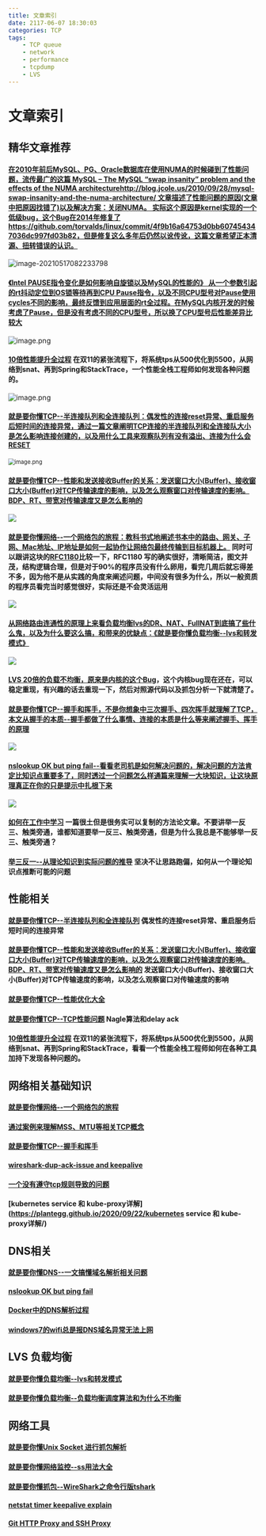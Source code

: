 ```yaml
---
title: 文章索引
date: 2117-06-07 18:30:03
categories: TCP
tags:
    - TCP queue
    - network
    - performance
    - tcpdump
    - LVS
---
```


# 文章索引

## 精华文章推荐

#### [在2010年前后MySQL、PG、Oracle数据库在使用NUMA的时候碰到了性能问题，流传最广的这篇  MySQL – The MySQL “swap insanity” problem and the effects of the NUMA architecturehttp://blog.jcole.us/2010/09/28/mysql-swap-insanity-and-the-numa-architecture/ 文章描述了性能问题的原因(文章中把原因找错了)以及解决方案：关闭NUMA。 实际这个原因是kernel实现的一个低级bug，这个Bug在2014年修复了https://github.com/torvalds/linux/commit/4f9b16a64753d0bb607454347036dc997fd03b82，但是修复这么多年后仍然以讹传讹，这篇文章希望正本清源、扭转错误的认识。](https://plantegg.github.io/2021/05/14/%E5%8D%81%E5%B9%B4%E5%90%8E%E6%95%B0%E6%8D%AE%E5%BA%93%E8%BF%98%E6%98%AF%E4%B8%8D%E6%95%A2%E6%8B%A5%E6%8A%B1NUMA/)

![image-20210517082233798](https://plantegg.oss-cn-beijing.aliyuncs.com/images/951413iMgBlog/image-20210517082233798.png)

#### [《Intel PAUSE指令变化是如何影响自旋锁以及MySQL的性能的》 从一个参数引起的rt抖动定位到OS锁等待再到CPU Pause指令，以及不同CPU型号对Pause使用cycles不同的影响，最终反馈到应用层面的rt全过程。在MySQL内核开发的时候考虑了Pause，但是没有考虑不同的CPU型号，所以换了CPU型号后性能差异比较大](https://plantegg.github.io/2019/12/16/Intel%20PAUSE%E6%8C%87%E4%BB%A4%E5%8F%98%E5%8C%96%E6%98%AF%E5%A6%82%E4%BD%95%E5%BD%B1%E5%93%8D%E8%87%AA%E6%97%8B%E9%94%81%E4%BB%A5%E5%8F%8AMySQL%E7%9A%84%E6%80%A7%E8%83%BD%E7%9A%84/)

![image.png](https://plantegg.oss-cn-beijing.aliyuncs.com/images/oss/d567449fe52725a9d0b9d4ec9baa372c.png)

#### [10倍性能提升全过程](https://plantegg.github.io/2018/01/23/10+%E5%80%8D%E6%80%A7%E8%83%BD%E6%8F%90%E5%8D%87%E5%85%A8%E8%BF%87%E7%A8%8B/) 在双11的紧张流程下，将系统tps从500优化到5500，从网络到snat、再到Spring和StackTrace，一个性能全栈工程师如何发现各种问题的。

![image.png](https://plantegg.oss-cn-beijing.aliyuncs.com/images/oss/05703c168e63e96821ea9f921d83712b.png)

#### [就是要你懂TCP--半连接队列和全连接队列：偶发性的连接reset异常、重启服务后短时间的连接异常，通过一篇文章阐明TCP连接的半连接队列和全连接队大小是怎么影响连接创建的，以及用什么工具来观察队列有没有溢出、连接为什么会RESET](https://plantegg.github.io/2017/06/07/%E5%B0%B1%E6%98%AF%E8%A6%81%E4%BD%A0%E6%87%82TCP--%E5%8D%8A%E8%BF%9E%E6%8E%A5%E9%98%9F%E5%88%97%E5%92%8C%E5%85%A8%E8%BF%9E%E6%8E%A5%E9%98%9F%E5%88%97/)

<img src="https://plantegg.oss-cn-beijing.aliyuncs.com/images/oss/1579241362064-807d8378-6c54-4a2c-a888-ff2337df817c.png" alt="image.png" style="zoom:80%;" />



#### [就是要你懂TCP--性能和发送接收Buffer的关系：发送窗口大小(Buffer)、接收窗口大小(Buffer)对TCP传输速度的影响，以及怎么观察窗口对传输速度的影响。BDP、RT、带宽对传输速度又是怎么影响的](https://plantegg.github.io/2019/09/28/%E5%B0%B1%E6%98%AF%E8%A6%81%E4%BD%A0%E6%87%82TCP--%E6%80%A7%E8%83%BD%E5%92%8C%E5%8F%91%E9%80%81%E6%8E%A5%E6%94%B6Buffer%E7%9A%84%E5%85%B3%E7%B3%BB/) 

![](https://plantegg.oss-cn-beijing.aliyuncs.com/images/oss/e177d59ecb886daef5905ed80a84dfd2.png)

#### [就是要你懂网络--一个网络包的旅程：教科书式地阐述书本中的路由、网关、子网、Mac地址、IP地址是如何一起协作让网络包最终传输到目标机器上。](https://plantegg.github.io/2019/05/15/%E5%B0%B1%E6%98%AF%E8%A6%81%E4%BD%A0%E6%87%82%E7%BD%91%E7%BB%9C--%E4%B8%80%E4%B8%AA%E7%BD%91%E7%BB%9C%E5%8C%85%E7%9A%84%E6%97%85%E7%A8%8B/)  同时可以跟讲这块的[RFC1180](https://tools.ietf.org/html/rfc1180)比较一下，RFC1180 写的确实很好，清晰简洁，图文并茂，结构逻辑合理，但是对于90%的程序员没有什么卵用，看完几周后就忘得差不多，因为他不是从实践的角度来阐述问题，中间没有很多为什么，所以一般资质的程序员看完当时感觉很好，实际还是不会灵活运用

![](https://plantegg.oss-cn-beijing.aliyuncs.com/images/oss/8f5d8518c1d92ed68d23218028e3cd11.png)

#### [从网络路由连通性的原理上来看负载均衡lvs的DR、NAT、FullNAT到底搞了些什么鬼，以及为什么要这么搞，和带来的优缺点：《就是要你懂负载均衡--lvs和转发模式》](https://plantegg.github.io/2019/06/20/%E5%B0%B1%E6%98%AF%E8%A6%81%E4%BD%A0%E6%87%82%E8%B4%9F%E8%BD%BD%E5%9D%87%E8%A1%A1--lvs%E5%92%8C%E8%BD%AC%E5%8F%91%E6%A8%A1%E5%BC%8F/)

![](https://plantegg.oss-cn-beijing.aliyuncs.com/images/oss/94d55b926b5bb1573c4cab8353428712.png)

#### [LVS 20倍的负载不均衡，原来是内核的这个Bug](https://plantegg.github.io/2019/07/19/%E5%B0%B1%E6%98%AF%E8%A6%81%E4%BD%A0%E6%87%82%E8%B4%9F%E8%BD%BD%E5%9D%87%E8%A1%A1--%E8%B4%9F%E8%BD%BD%E5%9D%87%E8%A1%A1%E8%B0%83%E5%BA%A6%E7%AE%97%E6%B3%95%E5%92%8C%E4%B8%BA%E4%BB%80%E4%B9%88%E4%B8%8D%E5%9D%87%E8%A1%A1/)，这个内核bug现在还在，可以稳定重现，有兴趣的话去重现一下，然后对照源代码以及抓包分析一下就清楚了。

#### [就是要你懂TCP--握手和挥手，不是你想象中三次握手、四次挥手就理解了TCP，本文从握手的本质--握手都做了什么事情、连接的本质是什么等来阐述握手、挥手的原理](https://plantegg.github.io/2017/06/02/%E5%B0%B1%E6%98%AF%E8%A6%81%E4%BD%A0%E6%87%82TCP--%E8%BF%9E%E6%8E%A5%E5%92%8C%E6%8F%A1%E6%89%8B/)

![](https://plantegg.oss-cn-beijing.aliyuncs.com/images/oss/6d66dadecb72e11e3e5ab765c6c3ea2e.png)

#### [nslookup OK but ping fail--看看老司机是如何解决问题的，解决问题的方法肯定比知识点重要多了，同时透过一个问题怎么样通篇来理解一大块知识，让这块原理真正在你的只是提示中扎根下来](https://plantegg.github.io/2019/01/09/%E5%B0%B1%E6%98%AF%E8%A6%81%E4%BD%A0%E6%87%82ping--nslookup-OK-but-ping-fail/)

![](https://plantegg.oss-cn-beijing.aliyuncs.com/images/oss/ca466bb6430f1149958ceb41b9ffe591.png)

#### [如何在工作中学习](https://plantegg.github.io/2018/05/23/%E5%A6%82%E4%BD%95%E5%9C%A8%E5%B7%A5%E4%BD%9C%E4%B8%AD%E5%AD%A6%E4%B9%A0/) 一篇很土但是很务实可以复制的方法论文章。不要讲举一反三、触类旁通，谁都知道要举一反三、触类旁通，但是为什么我总是不能够举一反三、触类旁通？

#### [举三反一--从理论知识到实际问题的推导](https://plantegg.github.io/2020/11/02/举三反一--从理论知识到实际问题的推导/) 坚决不让思路跑偏，如何从一个理论知识点推断可能的问题



## 性能相关

#### [就是要你懂TCP--半连接队列和全连接队列](https://plantegg.github.io/2017/06/07/%E5%B0%B1%E6%98%AF%E8%A6%81%E4%BD%A0%E6%87%82TCP--%E5%8D%8A%E8%BF%9E%E6%8E%A5%E9%98%9F%E5%88%97%E5%92%8C%E5%85%A8%E8%BF%9E%E6%8E%A5%E9%98%9F%E5%88%97/)  偶发性的连接reset异常、重启服务后短时间的连接异常
#### [就是要你懂TCP--性能和发送接收Buffer的关系：发送窗口大小(Buffer)、接收窗口大小(Buffer)对TCP传输速度的影响，以及怎么观察窗口对传输速度的影响。BDP、RT、带宽对传输速度又是怎么影响的](https://plantegg.github.io/2019/09/28/%E5%B0%B1%E6%98%AF%E8%A6%81%E4%BD%A0%E6%87%82TCP--%E6%80%A7%E8%83%BD%E5%92%8C%E5%8F%91%E9%80%81%E6%8E%A5%E6%94%B6Buffer%E7%9A%84%E5%85%B3%E7%B3%BB/)  发送窗口大小(Buffer)、接收窗口大小(Buffer)对TCP传输速度的影响，以及怎么观察窗口对传输速度的影响
#### [就是要你懂TCP--性能优化大全](https://plantegg.github.io/2019/06/21/%E5%B0%B1%E6%98%AF%E8%A6%81%E4%BD%A0%E6%87%82TCP--%E6%80%A7%E8%83%BD%E4%BC%98%E5%8C%96%E5%A4%A7%E5%85%A8/)

#### [就是要你懂TCP--TCP性能问题](https://plantegg.github.io/2018/06/14/%E5%B0%B1%E6%98%AF%E8%A6%81%E4%BD%A0%E6%87%82TCP--%E6%9C%80%E7%BB%8F%E5%85%B8%E7%9A%84TCP%E6%80%A7%E8%83%BD%E9%97%AE%E9%A2%98/) Nagle算法和delay ack
#### [10倍性能提升全过程](https://plantegg.github.io/2018/01/23/10+%E5%80%8D%E6%80%A7%E8%83%BD%E6%8F%90%E5%8D%87%E5%85%A8%E8%BF%87%E7%A8%8B/) 在双11的紧张流程下，将系统tps从500优化到5500，从网络到snat、再到Spring和StackTrace，看看一个性能全栈工程师如何在各种工具加持下发现各种问题的。


## 网络相关基础知识

#### [就是要你懂网络--一个网络包的旅程](https://plantegg.github.io/2019/05/15/%E5%B0%B1%E6%98%AF%E8%A6%81%E4%BD%A0%E6%87%82%E7%BD%91%E7%BB%9C--%E4%B8%80%E4%B8%AA%E7%BD%91%E7%BB%9C%E5%8C%85%E7%9A%84%E6%97%85%E7%A8%8B/)

#### [通过案例来理解MSS、MTU等相关TCP概念](https://plantegg.github.io/2018/05/07/%E5%B0%B1%E6%98%AF%E8%A6%81%E4%BD%A0%E6%87%82TCP--%E9%80%9A%E8%BF%87%E6%A1%88%E4%BE%8B%E6%9D%A5%E5%AD%A6%E4%B9%A0MSS%E3%80%81MTU/)
#### [就是要你懂TCP--握手和挥手](https://plantegg.github.io/2017/06/02/%E5%B0%B1%E6%98%AF%E8%A6%81%E4%BD%A0%E6%87%82TCP--%E8%BF%9E%E6%8E%A5%E5%92%8C%E6%8F%A1%E6%89%8B/)

#### [wireshark-dup-ack-issue and keepalive](https://plantegg.github.io/2017/06/02/%E5%B0%B1%E6%98%AF%E8%A6%81%E4%BD%A0%E6%87%82TCP--wireshark-dup-ack-issue/)
#### [一个没有遵守tcp规则导致的问题](https://plantegg.github.io/2018/11/26/%E4%B8%80%E4%B8%AA%E6%B2%A1%E6%9C%89%E9%81%B5%E5%AE%88tcp%E8%A7%84%E5%88%99%E5%AF%BC%E8%87%B4%E7%9A%84%E9%97%AE%E9%A2%98/)

#### [kubernetes service 和 kube-proxy详解](https://plantegg.github.io/2020/09/22/kubernetes service 和 kube-proxy详解/)

## DNS相关

#### [就是要你懂DNS--一文搞懂域名解析相关问题](https://plantegg.github.io/2019/06/09/%E4%B8%80%E6%96%87%E6%90%9E%E6%87%82%E5%9F%9F%E5%90%8D%E8%A7%A3%E6%9E%90%E7%9B%B8%E5%85%B3%E9%97%AE%E9%A2%98/)
#### [nslookup OK but ping fail](https://plantegg.github.io/2019/01/09/nslookup-OK-but-ping-fail/)

#### [Docker中的DNS解析过程](https://plantegg.github.io/2019/01/12/Docker%E4%B8%AD%E7%9A%84DNS%E8%A7%A3%E6%9E%90%E8%BF%87%E7%A8%8B/)

#### [windows7的wifi总是报DNS域名异常无法上网](https://plantegg.github.io/2019/01/10/windows7%E7%9A%84wifi%E6%80%BB%E6%98%AF%E6%8A%A5DNS%E5%9F%9F%E5%90%8D%E5%BC%82%E5%B8%B8%E6%97%A0%E6%B3%95%E4%B8%8A%E7%BD%91/)

## LVS 负载均衡

#### [就是要你懂负载均衡--lvs和转发模式](https://plantegg.github.io/2019/06/20/%E5%B0%B1%E6%98%AF%E8%A6%81%E4%BD%A0%E6%87%82%E8%B4%9F%E8%BD%BD%E5%9D%87%E8%A1%A1--lvs%E5%92%8C%E8%BD%AC%E5%8F%91%E6%A8%A1%E5%BC%8F/)
#### [就是要你懂负载均衡--负载均衡调度算法和为什么不均衡](https://plantegg.github.io/2019/07/19/%E5%B0%B1%E6%98%AF%E8%A6%81%E4%BD%A0%E6%87%82%E8%B4%9F%E8%BD%BD%E5%9D%87%E8%A1%A1--%E8%B4%9F%E8%BD%BD%E5%9D%87%E8%A1%A1%E8%B0%83%E5%BA%A6%E7%AE%97%E6%B3%95%E5%92%8C%E4%B8%BA%E4%BB%80%E4%B9%88%E4%B8%8D%E5%9D%87%E8%A1%A1/)

## 网络工具

#### [就是要你懂Unix Socket 进行抓包解析](https://plantegg.github.io/2018/01/01/%E9%80%9A%E8%BF%87tcpdump%E5%AF%B9Unix%20Socket%20%E8%BF%9B%E8%A1%8C%E6%8A%93%E5%8C%85%E8%A7%A3%E6%9E%90/)

#### [就是要你懂网络监控--ss用法大全](https://plantegg.github.io/2016/10/12/ss%E7%94%A8%E6%B3%95%E5%A4%A7%E5%85%A8/)

#### [就是要你懂抓包--WireShark之命令行版tshark](https://plantegg.github.io/2019/06/21/%E5%B0%B1%E6%98%AF%E8%A6%81%E4%BD%A0%E6%87%82%E6%8A%93%E5%8C%85--WireShark%E4%B9%8B%E5%91%BD%E4%BB%A4%E8%A1%8C%E7%89%88tshark/)
#### [netstat timer keepalive explain](https://plantegg.github.io/2017/08/28/netstat%20%E7%AD%89%E7%BD%91%E7%BB%9C%E5%B7%A5%E5%85%B7/)
#### [Git HTTP Proxy and SSH Proxy](https://plantegg.github.io/2018/03/14/%E5%A6%82%E4%BD%95%E8%AE%BE%E7%BD%AEgit%20Proxy/)

